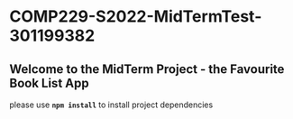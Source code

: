 # COMP229-S2022-MidTermTest-301199382

## Welcome to the MidTerm Project - the Favourite Book List App

please use **`npm install`** to install project dependencies
